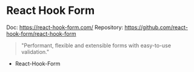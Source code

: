 # React Hook Form

Doc: https://react-hook-form.com/
Repository: https://github.com/react-hook-form/react-hook-form

> "Performant, flexible and extensible forms with easy-to-use validation."

- React-Hook-Form